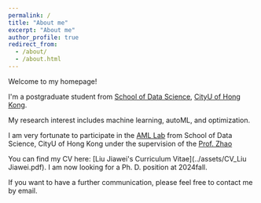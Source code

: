 ```yaml
---
permalink: /
title: "About me"
excerpt: "About me"
author_profile: true
redirect_from: 
  - /about/
  - /about.html
---
```



Welcome to my homepage!

I'm a postgraduate student from [School of Data Science](https://www.sdsc.cityu.edu.hk/), [CityU of Hong Kong](https://www.cityu.edu.hk/zh-hk). 

My research interest includes machine learning, autoML, and optimization.

I am very fortunate to participate in the [AML Lab](https://aml-cityu.github.io/) from School of Data Science, CityU of Hong Kong under the supervision of the [Prof. Zhao](https://zhaoxyai.github.io/)

You can find my CV here: [Liu Jiawei's Curriculum Vitae](../assets/CV_Liu Jiawei.pdf). I am now looking for a Ph. D. position at 2024fall.

If you want to have a further communication, please feel free to contact me by email.
